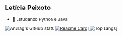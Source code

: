 ## Letícia Peixoto



- 🌱 Estudando Python e Java 


![Anurag's GitHub stats](https://github-readme-stats.vercel.app/api?username=leticiapzs&show_icons=true&theme=rose)
[![Readme Card](https://github-readme-stats.vercel.app/api/pin/?username=leticiapzs&repo=github-readme-stats)](https://github.com/leticiapzs/github-readme-stats)
[![Top Langs](https://github-readme-stats.vercel.app/api/top-langs/?username=leticiapzs&layout=compact)]

